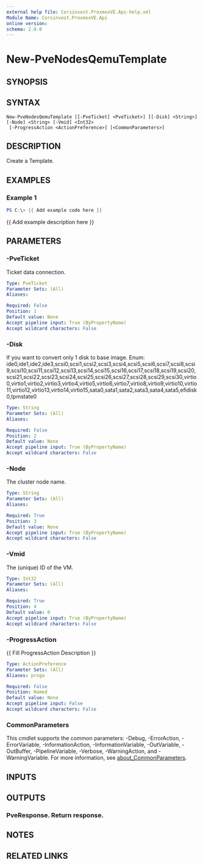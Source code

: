 ```yaml
---
external help file: Corsinvest.ProxmoxVE.Api-help.xml
Module Name: Corsinvest.ProxmoxVE.Api
online version:
schema: 2.0.0
---
```


# New-PveNodesQemuTemplate

## SYNOPSIS

## SYNTAX

```
New-PveNodesQemuTemplate [[-PveTicket] <PveTicket>] [[-Disk] <String>] [-Node] <String> [-Vmid] <Int32>
 [-ProgressAction <ActionPreference>] [<CommonParameters>]
```

## DESCRIPTION
Create a Template.

## EXAMPLES

### Example 1
```powershell
PS C:\> {{ Add example code here }}
```

{{ Add example description here }}

## PARAMETERS

### -PveTicket
Ticket data connection.

```yaml
Type: PveTicket
Parameter Sets: (All)
Aliases:

Required: False
Position: 1
Default value: None
Accept pipeline input: True (ByPropertyName)
Accept wildcard characters: False
```

### -Disk
If you want to convert only 1 disk to base image.
Enum: ide0,ide1,ide2,ide3,scsi0,scsi1,scsi2,scsi3,scsi4,scsi5,scsi6,scsi7,scsi8,scsi9,scsi10,scsi11,scsi12,scsi13,scsi14,scsi15,scsi16,scsi17,scsi18,scsi19,scsi20,scsi21,scsi22,scsi23,scsi24,scsi25,scsi26,scsi27,scsi28,scsi29,scsi30,virtio0,virtio1,virtio2,virtio3,virtio4,virtio5,virtio6,virtio7,virtio8,virtio9,virtio10,virtio11,virtio12,virtio13,virtio14,virtio15,sata0,sata1,sata2,sata3,sata4,sata5,efidisk0,tpmstate0

```yaml
Type: String
Parameter Sets: (All)
Aliases:

Required: False
Position: 2
Default value: None
Accept pipeline input: True (ByPropertyName)
Accept wildcard characters: False
```

### -Node
The cluster node name.

```yaml
Type: String
Parameter Sets: (All)
Aliases:

Required: True
Position: 3
Default value: None
Accept pipeline input: True (ByPropertyName)
Accept wildcard characters: False
```

### -Vmid
The (unique) ID of the VM.

```yaml
Type: Int32
Parameter Sets: (All)
Aliases:

Required: True
Position: 4
Default value: 0
Accept pipeline input: True (ByPropertyName)
Accept wildcard characters: False
```

### -ProgressAction
{{ Fill ProgressAction Description }}

```yaml
Type: ActionPreference
Parameter Sets: (All)
Aliases: proga

Required: False
Position: Named
Default value: None
Accept pipeline input: False
Accept wildcard characters: False
```

### CommonParameters
This cmdlet supports the common parameters: -Debug, -ErrorAction, -ErrorVariable, -InformationAction, -InformationVariable, -OutVariable, -OutBuffer, -PipelineVariable, -Verbose, -WarningAction, and -WarningVariable. For more information, see [about_CommonParameters](http://go.microsoft.com/fwlink/?LinkID=113216).

## INPUTS

## OUTPUTS

### PveResponse. Return response.
## NOTES

## RELATED LINKS
